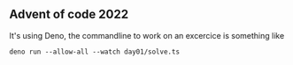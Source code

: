 ## Advent of code 2022

It's using Deno, the commandline to work on an excercice is something like

`deno run --allow-all --watch day01/solve.ts`
